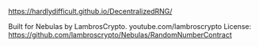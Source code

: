 https://hardlydifficult.github.io/DecentralizedRNG/

Built for Nebulas by LambrosCrypto.  youtube.com/lambroscrypto
License: https://github.com/lambroscrypto/Nebulas/RandomNumberContract
